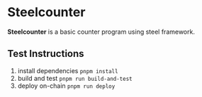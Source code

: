 # Steelcounter

**Steelcounter** is a basic counter program using steel framework.
        
## Test Instructions
1. install dependencies 
`pnpm install`
2. build and test
`pnpm run build-and-test`
3. deploy on-chain
`pnpm run deploy`